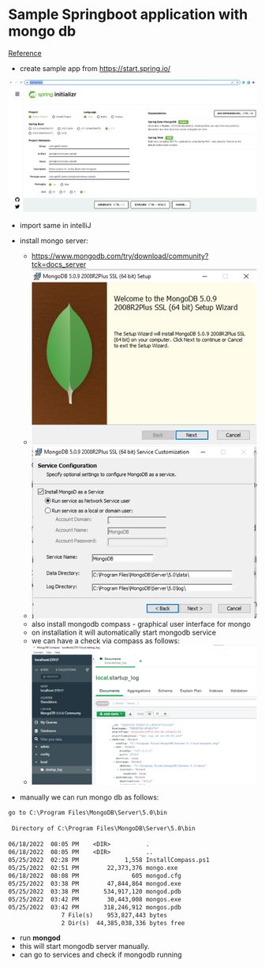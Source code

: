 
# Sample Springboot application with mongo db

[Reference](https://www.youtube.com/watch?v=TX6KSTbTviw&t=775s)

- create sample app from https://start.spring.io/ 

![img.png](images/10.0.0_1.png)

- import same in intelliJ 

- install mongo server:
  - https://www.mongodb.com/try/download/community?tck=docs_server
  - ![img.png](images/10.0.0_2.png)
  - ![img_1.png](images/10.0.0_3.png)
  - also install mongodb compass - graphical user interface for mongo
  - on installation it will automatically start mongodb service
  - we can have a check via compass as follows: 
  - ![img_2.png](images/10.0.0_4.png)

- manually we can run mongo db as follows:
```text
go to C:\Program Files\MongoDB\Server\5.0\bin

 Directory of C:\Program Files\MongoDB\Server\5.0\bin

06/18/2022  08:05 PM    <DIR>          .
06/18/2022  08:05 PM    <DIR>          ..
05/25/2022  02:28 PM             1,558 InstallCompass.ps1
05/25/2022  02:51 PM        22,373,376 mongo.exe
06/18/2022  08:08 PM               605 mongod.cfg
05/25/2022  03:38 PM        47,844,864 mongod.exe
05/25/2022  03:38 PM       534,917,120 mongod.pdb
05/25/2022  03:42 PM        30,443,008 mongos.exe
05/25/2022  03:42 PM       318,246,912 mongos.pdb
               7 File(s)    953,827,443 bytes
               2 Dir(s)  44,385,038,336 bytes free
```
- run **mongod** 
- this will start mongodb server manually. 
- can go to services and check if mongodb running


